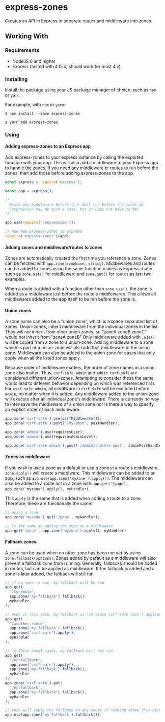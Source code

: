 # express-zones

Creates an API in Express to separate routes and middleware into zones.

## Working With

### Requirements

- NodeJS 6 and higher
- Express (tested with 4.15.x, should work for most 4.x)

### Installing

Install the package using your JS package manager of choice, such as `npm` or `yarn`.

For example, with `npm` or `yarn`:
```
$ npm install --save express-zones

$ yarn add express-zones
```

### Using

#### Adding express-zones to an Express app

Add express-zones to your express instance by calling the exported function with your app.
This will also add a middleware to your Express app to handle the zones.
If you need any middleware or routes to run before the zones, then add those before adding express-zones to the app.

```js
const express = require('express');

const app = express();

/*
  Place any middleware before that must run before the zones do
  Compression may be such a case, but it does not have to be!
*/

app.use(require('compression'));

// now add express-zones to express
require('express-zones')(app);
```

#### Adding zones and middleware/routes to zones

Zones are automatically created the first time you reference a zone.
Zones can be fetched with `app.zone(zoneName: string)`.
Middlewares and routes can be added to zones using the same function names as Express router, such as `zone.use()` for middleware and `zone.get()` for routes as just two examples.

When a route is added with a function other than `zone.use()`, the zone is added as a middleware just before the route's middlewares. This allows all middlewares added to the app itself to be ran before the zone is.

#### Union zones

A zone name can also be a "union zone", which is a space separated list of zones.
Union-zones, inherit middleware from the individual zones in the list.
They will not inherit from other union zones, so "zoneA zoneB zoneC" would not inherit from "zoneA zoneB"
Only middleware added with `.use()` will be copied from a zone to a union-zone.
Adding middleware to a zone which is part of a union-zone will also add that middleware to the union zone.
Middleware can also be added to the union zone for cases that only apply when all the listed zones apply.

Because order of middleware matters, the order of zone names in a union zone also matter.
Thus, `csrf-safe admin` and `admin csrf-safe` are considered different union-zones.
Attempting to consider these the same would lead to different behavior depending on which was referenced first.
For `csrf-safe admin`, all middlware in `csrf-safe` will be executed before `admin`, no matter when it is added.
Any middleware added to the union-zone will execute after all individual zone's middleware.
There is currently no way to interleave the middleware of a union zone nor is there a way to specify an explicit order of each middleware.

```js
app.zone('csrf-safe').use(csrfMiddleware());
app.zone('csrf-safe').post('/my-post', postHandler);

app.zone('admin').use(requiresUser);
app.zone('admin').use(requiresAdminLevel);

app.zone('csrf-safe admin').post('/admin/another-post', adminPostHandler);
```

#### Zones as middleware

If you wish to use a zone as a default or use a zone in a route's middleware, `zone.apply()` will create a middlware.
This middleware can be added to an app, such as `app.use(app.zone('myzone').apply())`.
The middleware can also be added to a route not in a zone with `app.get('/page', app.zone('myzone').apply(), myHandler)`.

This `apply` is the same that is added when adding a route to a zone.
Therefore, these are functionally the same:
```js
// using a zone
app.zone('myzone').get('/page', myHandler);

// is the same as adding the zone as a middleware
app.get('/page', app.zone('myzone').apply(), myHandler)
```

#### Fallback zones

A zone can be used when no other zone has been run yet by using `zone.fallback(options)`.
Zones added by default as a middleware will also prevent a fallback zone from running.
Generally, fallbacks should be added in routes, but can be applied as middleware.
If the fallback is added and a zone is later added, the fallback will still run.

```js
// if no zone is ran, my-fallback will be ran
app.get(
  '/my-route',
  app.zone('my-fallback').fallback(),
  myHandler
);

// even in this case, my-fallback is run since csrf-safe hasn't applied yet
app.get(
  '/another-route',
  app.zone('my-fallback').fallback(),
  app.zone('csrf-safe').apply(),
  myHandler
);

// in these equal cases, my-fallback will not run
app.get(
  '/no-fallback',
  app.zone('csrf-safe').apply(),
  app.zone('my-fallback').fallback(),
  myHandler
);
app.zone('csrf-safe').get(
  '/no-fallback',
  app.zone('my-fallback').fallback(),
  myHandler
);

// this will apply the fallback to any route if nothing above this point has started a zone
app.use(app.zone('my-fallback').fallback());
```
